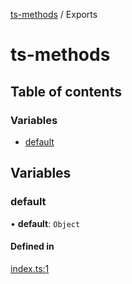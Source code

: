 [ts-methods](README.md) / Exports

# ts-methods

## Table of contents

### Variables

- [default](modules.md#default)

## Variables

### default

• **default**: `Object`

#### Defined in

[index.ts:1](https://github.com/jonathanchowjh/ts-utils/blob/905168b/src/index.ts#L1)

